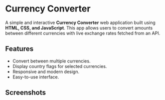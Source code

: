# Currency Converter

A simple and interactive **Currency Converter** web application built using **HTML, CSS, and JavaScript**. This app allows users to convert amounts between different currencies with live exchange rates fetched from an API.

## Features

- Convert between multiple currencies.
- Display country flags for selected currencies.
- Responsive and modern design.
- Easy-to-use interface.



## Screenshots
